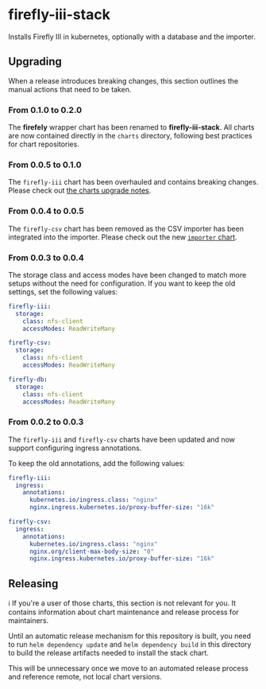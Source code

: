 # firefly-iii-stack

Installs Firefly III in kubernetes, optionally with a database and the importer.

## Upgrading

When a release introduces breaking changes, this section outlines the manual actions that need to be taken.

### From 0.1.0 to 0.2.0

The **firefely** wrapper chart has been renamed to **firefly-iii-stack**. All charts are now contained directly in the `charts` directory, following best practices for chart repositories.

### From 0.0.5 to 0.1.0

The `firefly-iii` chart has been overhauled and contains breaking changes. Please check out [the charts upgrade notes](charts/firefly-iii/README.md#from-004-to-100).

### From 0.0.4 to 0.0.5

The `firefly-csv` chart has been removed as the CSV importer has been integrated into the importer. Please check out the new [`importer` chart](charts/importer/README.md).

### From 0.0.3 to 0.0.4

The storage class and access modes have been changed to match more setups without the need for configuration. If you want to keep the old settings, set the following values:

```yaml
firefly-iii:
  storage:
    class: nfs-client
    accessModes: ReadWriteMany

firefly-csv:
  storage:
    class: nfs-client
    accessModes: ReadWriteMany

firefly-db:
  storage:
    class: nfs-client
    accessModes: ReadWriteMany
```

### From 0.0.2 to 0.0.3

The `firefly-iii` and `firefly-csv` charts have been updated and now support configuring ingress annotations.

To keep the old annotations, add the following values:

```yaml
firefly-iii:
  ingress:
    annotations:
      kubernetes.io/ingress.class: "nginx"
      nginx.ingress.kubernetes.io/proxy-buffer-size: "16k"

firefly-csv:
  ingress:
    annotations:
      kubernetes.io/ingress.class: "nginx"
      nginx.org/client-max-body-size: "0"
      nginx.ingress.kubernetes.io/proxy-buffer-size: "16k"
```

## Releasing

:information_source: If you're a user of those charts, this section is not relevant for you. It contains information about chart maintenance and release process for maintainers.

Until an automatic release mechanism for this repository is built, you need to run `helm dependency update` and `helm dependency build` in this directory to build the release artifacts needed to install the stack chart.

This will be unnecessary once we move to an automated release process and reference remote, not local chart versions.
